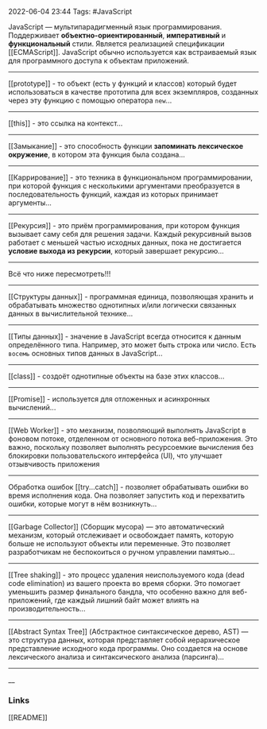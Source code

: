 2022-06-04 23:44
Tags: #JavaScript

JavaScript — мультипарадигменный язык программирования. Поддерживает **объектно-ориентированный**, **императивный** и **функциональный** стили. Является реализацией спецификации [[ECMAScript]]. JavaScript обычно используется как встраиваемый язык для программного доступа к объектам приложений.

---

[[prototype]] - то объект (есть у функций и классов) который будет использоваться в качестве прототипа для всех экземпляров, созданных через эту функцию с помощью оператора `new`...

---

[[this]] - это ссылка на контекст...

---

[[Замыкание]] - это способность функции **запоминать лексическое окружение**, в котором эта функция была создана...

---

[[Каррирование]] - это техника в функциональном программировании, при которой функция с несколькими аргументами преобразуется в последовательность функций, каждая из которых принимает аргументы...

---

[[Рекурсия]] - это приём программирования, при котором функция вызывает саму себя для решения задачи. Каждый рекурсивный вызов работает с меньшей частью исходных данных, пока не достигается **условие выхода из рекурсии**, который завершает рекурсию...

---

Всё что ниже пересмотреть!!!

---
[[Структуры данных]] - программная единица, позволяющая хранить и обрабатывать множество однотипных и/или логически связанных данных в вычислительной технике...

---
[[Типы данных]] - значение в JavaScript всегда относится к данным определённого типа. Например, это может быть строка или число. Есть `восемь` основных типов данных в JavaScript...

---
[[class]] - создоёт однотипные объекты на базе этих классов...

---
[[Promise]] - используется для отложенных и асинхронных вычислений...

---

[[Web Worker]] - это механизм, позволяющий выполнять JavaScript в фоновом потоке, отделенном от основного потока веб-приложения. Это важно, поскольку позволяет выполнять ресурсоемкие вычисления без блокировки пользовательского интерфейса (UI), что улучшает отзывчивость приложения

---
Обработка ошибок [[try...catch]] - позволяет обрабатывать ошибки во время исполнения кода. Она позволяет запустить код и перехватить ошибки, которые могут в нём возникнуть...

---

 [[Garbage Collector]] (Сборщик мусора) — это автоматический механизм, который отслеживает и освобождает память, которую больше не используют объекты или переменные. Это позволяет разработчикам не беспокоиться о ручном управлении памятью...

---

[[Tree shaking]] - это процесс удаления неиспользуемого кода (dead code elimination) из вашего проекта во время сборки. Это помогает уменьшить размер финального бандла, что особенно важно для веб-приложений, где каждый лишний байт может влиять на производительность...

---

[[Abstract Syntax Tree]] (Абстрактное синтаксическое дерево, AST) — это структура данных, которая представляет собой иерархическое представление исходного кода программы. Оно создается на основе лексического анализа и синтаксического анализа (парсинга)...

---
__
### Links
[[README]]
